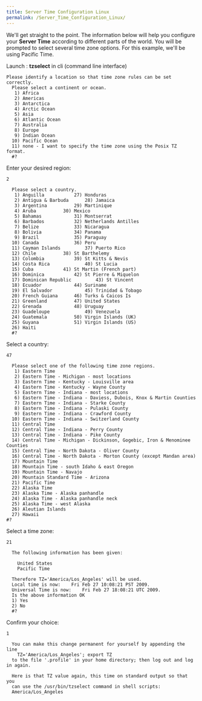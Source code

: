 ```yaml
---
title: Server Time Configuration Linux
permalink: /Server_Time_Configuration_Linux/
---
```


We'll get straight to the point. The information below will help you configure your **Server Time** according to different parts of the world. You will be prompted to select several time zone options. For this example, we'll be using Pacific Time.

Launch : **tzselect** in cli (command line interface)

    Please identify a location so that time zone rules can be set correctly.
      Please select a continent or ocean.
       1) Africa
       2) Americas
       3) Antarctica
       4) Arctic Ocean
       5) Asia
       6) Atlantic Ocean
       7) Australia
       8) Europe
       9) Indian Ocean
      10) Pacific Ocean
      11) none - I want to specify the time zone using the Posix TZ format.
      #?

Enter your desired region:

    2

      Please select a country.
       1) Anguilla           27) Honduras
       2) Antigua & Barbuda      28) Jamaica
       3) Argentina          29) Martinique
       4) Aruba          30) Mexico
       5) Bahamas            31) Montserrat
       6) Barbados           32) Netherlands Antilles
       7) Belize             33) Nicaragua
       8) Bolivia            34) Panama
       9) Brazil             35) Paraguay
      10) Canada             36) Peru
      11) Cayman Islands         37) Puerto Rico
      12) Chile          38) St Barthelemy
      13) Colombia           39) St Kitts & Nevis
      14) Costa Rica             40) St Lucia
      15) Cuba           41) St Martin (French part)
      16) Dominica           42) St Pierre & Miquelon
      17) Dominican Republic         43) St Vincent
      18) Ecuador            44) Suriname
      19) El Salvador            45) Trinidad & Tobago
      20) French Guiana      46) Turks & Caicos Is
      21) Greenland          47) United States
      22) Grenada            48) Uruguay
      23) Guadeloupe             49) Venezuela
      24) Guatemala          50) Virgin Islands (UK)
      25) Guyana             51) Virgin Islands (US)
      26) Haiti
      #?

Select a country:

    47

      Please select one of the following time zone regions.
       1) Eastern Time
       2) Eastern Time - Michigan - most locations
       3) Eastern Time - Kentucky - Louisville area
       4) Eastern Time - Kentucky - Wayne County
       5) Eastern Time - Indiana - most locations
       6) Eastern Time - Indiana - Daviess, Dubois, Knox & Martin Counties
       7) Eastern Time - Indiana - Starke County
       8) Eastern Time - Indiana - Pulaski County
       9) Eastern Time - Indiana - Crawford County
      10) Eastern Time - Indiana - Switzerland County
      11) Central Time
      12) Central Time - Indiana - Perry County
      13) Central Time - Indiana - Pike County
      14) Central Time - Michigan - Dickinson, Gogebic, Iron & Menominee Counties
      15) Central Time - North Dakota - Oliver County
      16) Central Time - North Dakota - Morton County (except Mandan area)
      17) Mountain Time
      18) Mountain Time - south Idaho & east Oregon
      19) Mountain Time - Navajo
      20) Mountain Standard Time - Arizona
      21) Pacific Time
      22) Alaska Time
      23) Alaska Time - Alaska panhandle
      24) Alaska Time - Alaska panhandle neck
      25) Alaska Time - west Alaska
      26) Aleutian Islands
      27) Hawaii
    #?

Select a time zone:

    21

      The following information has been given:

        United States
        Pacific Time

      Therefore TZ='America/Los_Angeles' will be used.
      Local time is now:    Fri Feb 27 10:08:21 PST 2009.
      Universal Time is now:    Fri Feb 27 18:08:21 UTC 2009.
      Is the above information OK
      1) Yes
      2) No
      #?

Confirm your choice:

    1

      You can make this change permanent for yourself by appending the line
        TZ='America/Los_Angeles'; export TZ
      to the file '.profile' in your home directory; then log out and log in again.

      Here is that TZ value again, this time on standard output so that you
      can use the /usr/bin/tzselect command in shell scripts:
      America/Los_Angeles